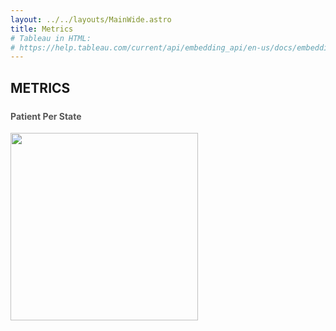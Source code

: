```yaml
---
layout: ../../layouts/MainWide.astro
title: Metrics
# Tableau in HTML:
# https://help.tableau.com/current/api/embedding_api/en-us/docs/embedding_api_basic.html
---
```

<script type="module" src="https://public.tableau.com/javascripts/api/tableau.embedding.3.4.0.min.js"></script>

<style>
    h4 {
        color: #555;
        margin-top: 24px;
    }
</style>

## METRICS

#### Patient Per State

<img id="thumb-2" src="https://public.tableau.com/thumb/views/Gender-Kardias/Mapa" width="300px">
<!-- <img id="thumb-1" src="https://public.tableau.com/views/Gender-Kardias/Mapa.png?%3Adisplay_static_image=y&:showVizHome=n" width="400px"> -->
<tableau-viz id="tableau1" src="https://public.tableau.com/views/Gender-Kardias/Mapa" width="100%" height="600px" toolbar="bottom" hide-tabs disable-url-actions/>
